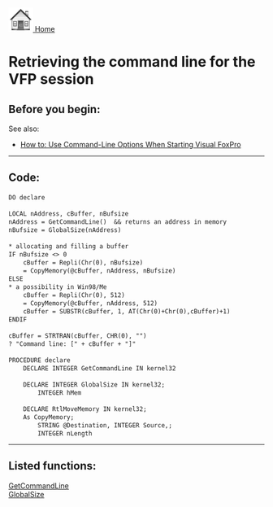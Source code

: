 [<img src="../images/home.png"> Home ](https://github.com/VFPX/Win32API)  

# Retrieving the command line for the VFP session

## Before you begin:
See also:

* [How to: Use Command-Line Options When Starting Visual FoxPro](http://msdn.microsoft.com/en-us/library/bzb50fbk(VS.80).aspx)  

  
***  


## Code:
```foxpro  
DO declare

LOCAL nAddress, cBuffer, nBufsize
nAddress = GetCommandLine()  && returns an address in memory
nBufsize = GlobalSize(nAddress)

* allocating and filling a buffer
IF nBufsize <> 0
	cBuffer = Repli(Chr(0), nBufsize)
	= CopyMemory(@cBuffer, nAddress, nBufsize)
ELSE
* a possibility in Win98/Me
	cBuffer = Repli(Chr(0), 512)
	= CopyMemory(@cBuffer, nAddress, 512)
	cBuffer = SUBSTR(cBuffer, 1, AT(Chr(0)+Chr(0),cBuffer)+1)
ENDIF

cBuffer = STRTRAN(cBuffer, CHR(0), "")
? "Command line: [" + cBuffer + "]"

PROCEDURE declare
	DECLARE INTEGER GetCommandLine IN kernel32

	DECLARE INTEGER GlobalSize IN kernel32;
		INTEGER hMem

	DECLARE RtlMoveMemory IN kernel32;
	As CopyMemory;
		STRING @Destination, INTEGER Source,;
		INTEGER nLength  
```  
***  


## Listed functions:
[GetCommandLine](../libraries/kernel32/GetCommandLine.md)  
[GlobalSize](../libraries/kernel32/GlobalSize.md)  
